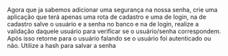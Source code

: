 Agora que ja sabemos adicionar uma segurança na nossa senha, crie uma aplicação que terá apenas uma rota de cadastro e uma de login, na de cadastro salve o usuário e a senha no banco e na de login, realize a validação daquele usuário para verificar se o usuário/senha correspondem.
Após isso retorne para o usuário falando se o usuário foi autenticado ou não.
Utilize a hash para salvar a senha
